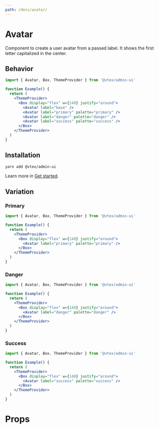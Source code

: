 ```yaml
---
path: /docs/avatar/
---
```


# Avatar

Component to create a user avatar from a passed label. It shows the first letter capitalized in the center.

## Behavior

```jsx
import { Avatar, Box, ThemeProvider } from '@vtex/admin-ui'

function Example() {
  return (
    <ThemeProvider>
      <Box display="flex" w={140} justify="around">
        <Avatar label="base" />
        <Avatar label="primary" palette="primary" />
        <Avatar label="danger" palette="danger" />
        <Avatar label="success" palette="success" />
      </Box>
    </ThemeProvider>
  )
}
```

## Installation

```sh
yarn add @vtex/admin-ui
```

Learn more in [Get started](/docs/get-started/).

## Variation
### Primary

```jsx
import { Avatar, Box, ThemeProvider } from '@vtex/admin-ui'

function Example() {
  return (
    <ThemeProvider>
      <Box display="flex" w={140} justify="around">
        <Avatar label="primary" palette="primary" />
      </Box>
    </ThemeProvider>
  )
}
```

### Danger

```jsx
import { Avatar, Box, ThemeProvider } from '@vtex/admin-ui'

function Example() {
  return (
    <ThemeProvider>
      <Box display="flex" w={140} justify="around">
        <Avatar label="danger" palette="danger" />
      </Box>
    </ThemeProvider>
  )
}
```

### Success

```jsx
import { Avatar, Box, ThemeProvider } from '@vtex/admin-ui'

function Example() {
  return (
    <ThemeProvider>
      <Box display="flex" w={140} justify="around">
        <Avatar label="success" palette="success" />
      </Box>
    </ThemeProvider>
  )
}
```

# Props

<proptypes heading="Avatar" component="Avatar" />
